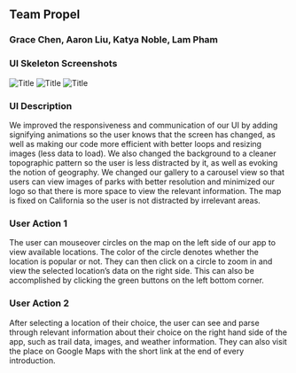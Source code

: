 ## Team Propel
### Grace Chen, Aaron Liu, Katya Noble, Lam Pham

### UI Skeleton Screenshots
![Title](url)
![Title](url)
![Title](url)

### UI Description

We improved the responsiveness and communication of our UI by adding signifying animations so the user knows that the screen has changed, as well as making our code more efficient with better loops and resizing images (less data to load). We also changed the background to a cleaner topographic pattern so the user is less distracted by it, as well as evoking the notion of geography. We changed our gallery to a carousel view so that users can view images of parks with better resolution and minimized our logo so that there is more space to view the relevant information. The map is fixed on California so the user is not distracted by irrelevant areas.

### User Action 1 

The user can mouseover circles on the map on the left side of our app to view available locations. The color of the circle denotes whether the location is popular or not. They can then click on a circle to zoom in and view the selected location’s data on the right side. This can also be accomplished by clicking the green buttons on the left bottom corner.

### User Action 2

After selecting a location of their choice, the user can see and parse through relevant information about their choice on the right hand side of the app, such as trail data, images, and weather information. They can also visit the place on Google Maps with the short link at the end of every introduction.



